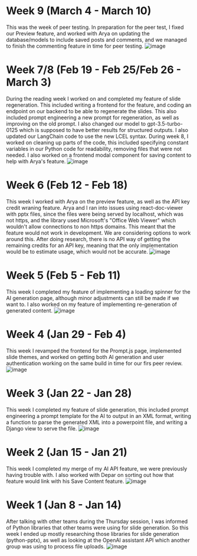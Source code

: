 # Week 9 (March 4 - March 10)
This was the week of peer testing. In preparation for the peer test, I fixed our Preview feature, and worked with Arya on updating the database/models to include saved posts and comments, and we managed to finish the commenting feature in time for peer testing.
![image](https://github.com/COSC-499-W2023/year-long-project-team-11/assets/41003728/9e190f0b-a323-47e8-a4a8-494eb8c72bb8)


# Week 7/8 (Feb 19 - Feb 25/Feb 26 - March 3)
During the reading week I worked on and completed my feature of slide regeneration. This included writing a frontend for the feature, and coding an endpoint on our backend to be able to regenerate the slides. This also included prompt engineering a new prompt for regeneration, as well as improving on the old prompt. I also changed our model to gpt-3.5-turbo-0125 which is supposed to have better results for structured outputs. I also updated our LangChain code to use the new LCEL syntax. During week 8, I worked on cleaning up parts of the code, this included specifying constant variables in our Python code for readability, removing files that were not needed. I also worked on a frontend modal component for saving content to help with Arya's feature. 
![image](https://github.com/COSC-499-W2023/year-long-project-team-11/assets/41003728/029b7919-255f-45f5-b52a-7c740d197ce6)


# Week 6 (Feb 12 - Feb 18)
This week I worked with Arya on the preview feature, as well as the API key credit wraning feature. Arya and I ran into issues using react-doc-viewer with pptx files, since the files were being served by localhost, which was not https, and the library used Microsoft's "Office Web Viewer" which wouldn't allow connections to non https domains. This meant that the feature would not work in development. We are considering options to work around this. After doing research, there is no API way of getting the remaining credits for an API key, meaning that the only implementation would be to estimate usage, which would not be accurate. 
![image](https://github.com/COSC-499-W2023/year-long-project-team-11/assets/41003728/78c7b33b-d58a-46e4-baba-2e73ef1a9f95)


# Week 5 (Feb 5 - Feb 11)
This week I completed my feature of implementing a loading spinner for the AI generation page, although minor adjustments can still be made if we want to. I also worked on my feature of implementing re-generation of generated content. 
![image](https://github.com/COSC-499-W2023/year-long-project-team-11/assets/41003728/81b241aa-5f5d-4bee-ba66-566c5ef3e73e)

# Week 4 (Jan 29 - Feb 4)
This week I revamped the frontend for the Prompt.js page, implemented slide themes, and worked on getting both AI generation and user authentication working on the same build in time for our firs peer review. 
![image](https://github.com/COSC-499-W2023/year-long-project-team-11/assets/41003728/dee5bb65-a8c3-4d4f-af74-8e44ec3d8add)

# Week 3 (Jan 22 - Jan 28)
This week I completed my feature of slide generation, this included prompt engineering a prompt template for the AI to output in an XML format, writing a function to parse the generated XML into a powerpoint file, and writing a Django view to serve the file. 
![image](https://github.com/COSC-499-W2023/year-long-project-team-11/assets/41003728/1d134715-a9ba-470a-aac1-b31890730ed9)

# Week 2 (Jan 15 - Jan 21)
This week I completed my merge of my AI API feature, we were previously having trouble with. I also worked with Depar on sorting out how that feature would link with his Save Content feature. 
![image](https://github.com/COSC-499-W2023/year-long-project-team-11/assets/41003728/d60c3b5f-125a-468a-b9dc-1eb3195a609c)


# Week 1 (Jan 8 - Jan 14)
After talking with other teams during the Thursday session, I was informed of Python libraries that other teams were using for slide generation. So this week I ended up mostly researching those libraries for slide generation (python-pptx), as well as looking at the OpenAI assistant API which another group was using to process file uploads. 
![image](https://github.com/COSC-499-W2023/year-long-project-team-11/assets/41003728/cd3e0ea9-eac7-4eff-a2cf-af166c1a112a)
